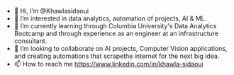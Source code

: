 - 👋 Hi, I’m @Khawlasidaoui
- 👀 I’m interested in data analytics, automation of projects, AI & ML.
- 🌱 I’m currently learning through Columbia University's Data Analytics Bootcamp and through experience as an engineer at an infrastructure consultant. 
- 💞️ I’m looking to collaborate on AI projects, Computer Vision applications, and creating automations that scrapethe internet for the next big idea. 
- 📫 How to reach me https://www.linkedin.com/in/khawla-sidaoui

<!---
Khawlasidaoui/Khawlasidaoui is a ✨ special ✨ repository because its `README.md` (this file) appears on your GitHub profile.
You can click the Preview link to take a look at your changes.
--->
